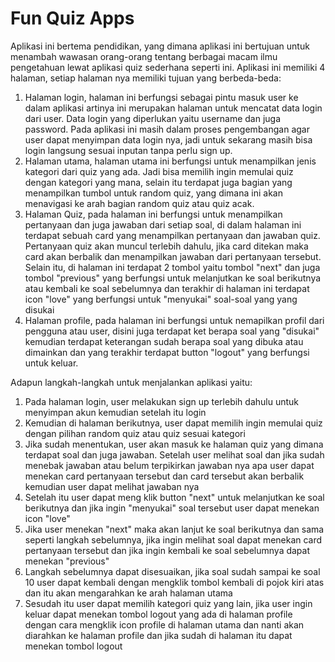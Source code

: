 # Fun Quiz Apps

Aplikasi ini bertema pendidikan, yang dimana aplikasi ini bertujuan untuk menambah wawasan orang-orang tentang berbagai macam ilmu pengetahuan lewat aplikasi quiz sederhana seperti ini.
Aplikasi ini memiliki 4 halaman, setiap halaman nya memiliki tujuan yang berbeda-beda:
1. Halaman login, halaman ini berfungsi sebagai pintu masuk user ke dalam aplikasi artinya ini merupakan halaman untuk mencatat data login dari user. Data login yang diperlukan yaitu username dan juga password. Pada aplikasi ini masih dalam proses pengembangan agar user dapat menyimpan data login nya, jadi untuk sekarang masih bisa login langsung sesuai inputan tanpa perlu sign up.
2. Halaman utama, halaman utama ini berfungsi untuk menampilkan jenis kategori dari quiz yang ada. Jadi bisa memilih ingin memulai quiz dengan kategori yang mana, selain itu terdapat juga bagian yang menampilkan tumbol untuk random quiz, yang dimana ini akan menavigasi ke arah bagian random quiz atau quiz acak.
3. Halaman Quiz, pada halaman ini berfungsi untuk menampilkan pertanyaan dan juga jawaban dari setiap soal, di dalam halaman ini terdapat sebuah card yang menampilkan pertanyaan dan jawaban quiz. Pertanyaan quiz akan muncul terlebih dahulu, jika card ditekan maka card akan berbalik dan menampilkan jawaban dari pertanyaan tersebut. Selain itu, di halaman ini terdapat 2 tombol yaitu tombol "next" dan juga tombol "previous" yang berfungsi untuk melanjutkan ke soal berikutnya atau kembali ke soal sebelumnya dan terakhir di halaman ini terdapat icon "love" yang berfungsi untuk "menyukai" soal-soal yang yang disukai
4. Halaman profile, pada halaman ini berfungsi untuk nemapilkan profil dari pengguna atau user, disini juga terdapat ket berapa soal yang "disukai" kemudian terdapat keterangan sudah berapa soal yang dibuka atau dimainkan dan yang terakhir terdapat button "logout" yang berfungsi untuk keluar.

Adapun langkah-langkah untuk menjalankan aplikasi yaitu:
1. Pada halaman login, user melakukan sign up terlebih dahulu untuk menyimpan akun kemudian setelah itu login
2. Kemudian di halaman berikutnya, user dapat memilih ingin memulai quiz dengan pilihan random quiz atau quiz sesuai kategori
3. Jika sudah menentukan, user akan masuk ke halaman quiz yang dimana terdapat soal dan juga jawaban. Setelah user melihat soal dan jika sudah menebak jawaban atau belum terpikirkan jawaban nya apa user dapat menekan card pertanyaan tersebut dan card tersebut akan berbalik kemudian user dapat melihat jawaban nya
4. Setelah itu user dapat meng klik button "next" untuk melanjutkan ke soal berikutnya dan jika ingin "menyukai" soal tersebut user dapat menekan icon "love"
5. Jika user menekan "next" maka akan lanjut ke soal berikutnya dan sama seperti langkah sebelumnya, jika ingin melihat soal dapat menekan card pertanyaan tersebut dan jika ingin kembali ke soal sebelumnya dapat menekan "previous"
6. Langkah sebelumnya dapat disesuaikan, jika soal sudah sampai ke soal 10 user dapat kembali dengan mengklik tombol kembali di pojok kiri atas dan itu akan mengarahkan ke arah halaman utama
7. Sesudah itu user dapat memilih kategori quiz yang lain, jika user ingin keluar dapat menekan tombol logout yang ada di halaman profile dengan cara mengklik icon profile di halaman utama dan nanti akan diarahkan ke halaman profile dan jika sudah di halaman itu dapat menekan tombol logout